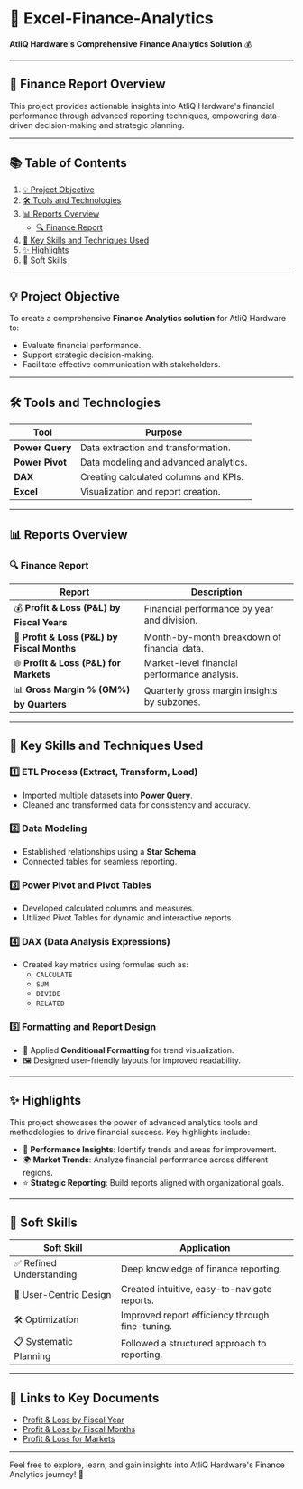 # 🌟 Excel-Finance-Analytics
**AtliQ Hardware's Comprehensive Finance Analytics Solution** 💰

---

## 🚀 **Finance Report Overview**
This project provides actionable insights into AtliQ Hardware's financial performance through advanced reporting techniques, empowering data-driven decision-making and strategic planning.

---

## 📚 **Table of Contents**  
1. [💡 Project Objective](#-project-objective)  
2. [🛠️ Tools and Technologies](#-tools-and-technologies)  
3. [📊 Reports Overview](#-reports-overview)  
   - [🔍 Finance Report](#-finance-report)  
4. [🔑 Key Skills and Techniques Used](#-key-skills-and-techniques-used)  
5. [✨ Highlights](#-highlights)  
6. [🤝 Soft Skills](#-soft-skills)  

---

## 💡 **Project Objective**

To create a comprehensive **Finance Analytics solution** for AtliQ Hardware to:
- Evaluate financial performance.
- Support strategic decision-making.
- Facilitate effective communication with stakeholders.

---

## 🛠️ **Tools and Technologies**

| Tool               | Purpose                                 |
|--------------------|-----------------------------------------|
| **Power Query**    | Data extraction and transformation.    |
| **Power Pivot**    | Data modeling and advanced analytics.  |
| **DAX**            | Creating calculated columns and KPIs.  |
| **Excel**          | Visualization and report creation.     |

---

## 📊 **Reports Overview**

### 🔍 **Finance Report**
| Report                         | Description                                  |
|--------------------------------|----------------------------------------------|
| 💰 **Profit & Loss (P&L) by Fiscal Years** | Financial performance by year and division. |
| 📆 **Profit & Loss (P&L) by Fiscal Months** | Month-by-month breakdown of financial data. |
| 🌐 **Profit & Loss (P&L) for Markets**    | Market-level financial performance analysis.|
| 📊 **Gross Margin % (GM%) by Quarters**  | Quarterly gross margin insights by subzones.|

---

## 🔑 **Key Skills and Techniques Used**

### 1️⃣ **ETL Process (Extract, Transform, Load)**
- Imported multiple datasets into **Power Query**.
- Cleaned and transformed data for consistency and accuracy.

### 2️⃣ **Data Modeling**
- Established relationships using a **Star Schema**.
- Connected tables for seamless reporting.

### 3️⃣ **Power Pivot and Pivot Tables**
- Developed calculated columns and measures.
- Utilized Pivot Tables for dynamic and interactive reports.

### 4️⃣ **DAX (Data Analysis Expressions)**
- Created key metrics using formulas such as:
  - `CALCULATE`
  - `SUM`
  - `DIVIDE`
  - `RELATED`

### 5️⃣ **Formatting and Report Design**
- 🎨 Applied **Conditional Formatting** for trend visualization.
- 🖼️ Designed user-friendly layouts for improved readability.

---

## ✨ **Highlights**

This project showcases the power of advanced analytics tools and methodologies to drive financial success. Key highlights include:

- 🚀 **Performance Insights**: Identify trends and areas for improvement.  
- 🌍 **Market Trends**: Analyze financial performance across different regions.  
- ⭐ **Strategic Reporting**: Build reports aligned with organizational goals.

---

## 🤝 **Soft Skills**

| Soft Skill                      | Application                                  |
|---------------------------------|----------------------------------------------|
| ✅ Refined Understanding         | Deep knowledge of finance reporting.         |
| 🎨 User-Centric Design          | Created intuitive, easy-to-navigate reports.|
| 🛠️ Optimization                 | Improved report efficiency through fine-tuning. |
| 📋 Systematic Planning          | Followed a structured approach to reporting.|

---

## 📎 **Links to Key Documents**
- [Profit & Loss by Fiscal Year](https://github.com/its-ekanshi/Excel-Finance-Analytics/blob/main/P%20%26%20L%20By%20Fiscal%20Years.pdf)  
- [Profit & Loss by Fiscal Months](https://github.com/its-ekanshi/Excel-Finance-Analytics/blob/main/P%20%26%20L%20By%20Fiscal%20Months.pdf)  
- [Profit & Loss for Markets](https://github.com/its-ekanshi/Excel-Finance-Analytics/blob/main/P%20%26%20L%20for%20Markets.pdf)

---

Feel free to explore, learn, and gain insights into AtliQ Hardware's Finance Analytics journey! 🎉
